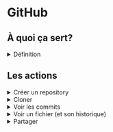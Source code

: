 # GitHub

## À quoi ça sert?

<details>
<summary>Définition</summary>

GitHub permet de stocker des projets Git.

GitHub fournit de nombreuses fonctionnalités qui permettent à plusieurs personnes de collaborer sur un même projet, mais pour l'instant vous allez l'utiliser de façon individuelle.
</details>

## Les actions

<details>
<summary>Créer un repository</summary>

Cliquez sur **Repositories** et ensuite sur **New repository**

![alt text](CreateRepository1.png)

Entrez le **nom**, gardez le repo **private** et choisissez **VisualStudio pour l'option .gitIgnore**

![alt text](CreateRepository2.png)
</details>

<details>
<summary>Cloner</summary>

Pour obtenir l'adresse nécessaire pour cloner un projet, on clique sur **Code** et ensuite sur le **bouton de copie**.

![alt text](CloneRepository.png)

On peut ensuite utiliser un logiciel comme **Fork** ou GitKraken pour faire le clone avec cette adresse.
</details>

<!--
<details>
<summary>Changer de branche</summary>

![alt text](GitHubChangeBranch.png)
</details>
-->

<details>
<summary>Voir les commits</summary>

![alt text](GitHubHistory.png)
</details>

<details>
<summary>Voir un fichier (et son historique)</summary>

![alt text](GitHubFile.png)
</details>

<details>
<summary>Partager</summary>

Pour partager un repository, accédez à la section Settings et cliquez sur "Collaborators and teams"

![alt text](GitHubShare1.png)

Cliquez sur "Add People"

![alt text](GitHubShare2.png)

Il faut ensuite chercher l'utilisateur par son username

![alt text](GitHubShare3.png)

Et choisir les droits que l'on donne à l'utilisateur. 

![alt text](GitHubShare4.png)

</details>